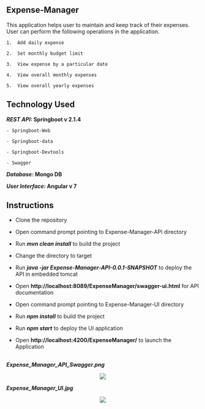 ## Expense-Manager

This application helps user to maintain and keep track of their expenses. User can perform the following operations in the application.

`1.  Add daily expense`

`2.  Set monthly budget limit`

`3.  View expense by a particular date`

`4.  View overall monthly expenses`

`5.  View overall yearly expenses`

## Technology Used

**_REST API:_ Springboot v 2.1.4**

`- Springboot-Web`

`- Springboot-data`

`- Springboot-Devtools`

`- Swagger`

**_Database:_ Mongo DB**

**_User Interface:_ Angular v 7**

## Instructions

- Clone the repository
- Open command prompt pointing to Expense-Manager-API directory
- Run ___mvn clean install___ to build the project
- Change the directory to target
- Run ___java -jar Expense-Manager-API-0.0.1-SNAPSHOT___ to deploy the API in embedded tomcat
- Open __http://localhost:8089/ExpenseManager/swagger-ui.html__ for API documentation

- Open command prompt pointing to Expense-Manager-UI directory
- Run ___npm install___ to build the project
- Run ___npm start___ to deploy the UI application
- Open __http://localhost:4200/ExpenseManager/__ to launch the Application

## 

_**Expense_Manager_API_Swagger.png**_
<div style="text-align:center"><img src="https://github.com/SubhadeepSen/Expense-Manager-Springboot-Angular7/blob/master/Expense_Manager_API_Swagger.png"/></div>

_**Expense_Manager_UI.jpg**_
<div style="text-align:center"><img src="https://github.com/SubhadeepSen/Expense-Manager-Springboot-Angular7/blob/master/Expense_Manager_UI.jpg"/></div>
